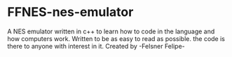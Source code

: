 # FFNES-nes-emulator
A NES emulator written in c++ to learn how to code in the language and how computers work. Written to be as easy to read as possible.  the code is there to anyone with interest in it.
Created by -Felsner Felipe-
